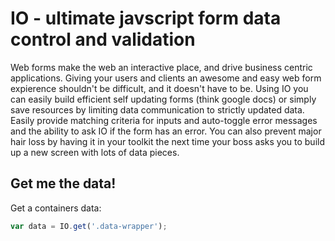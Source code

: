 <h1>IO - ultimate javscript form data control and validation</h1>

<p>Web forms make the web an interactive place, and drive business centric applications. Giving your users and
clients an awesome and easy web form expierence shouldn't be difficult, and it doesn't have to be. Using IO you
can easily build efficient self updating forms (think google docs) or simply save resources by limiting data
communication to strictly updated data. Easily provide matching criteria for inputs and auto-toggle error messages
and the ability to ask IO if the form has an error.
You can also prevent major hair loss by having it in your toolkit the next
time your boss asks you to build up a new screen with lots of data pieces.</p>

<h2>Get me the data!</h2>
<p>Get a containers data:</p>

```javascript
var data = IO.get('.data-wrapper');
```



